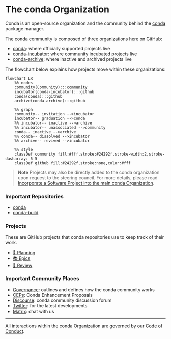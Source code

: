 [conda-org]: https://github.com/conda
[conda-incubator-org]: https://github.com/conda-incubator
[conda-archive-org]: https://github.com/conda-archive

[governance]: https://github.com/conda-incubator/governance
[coc]: https://github.com/conda-incubator/governance/blob/main/CODE_OF_CONDUCT.md#the-short-version
[ceps]: https://github.com/conda-incubator/ceps
[discourse]: https://conda.discourse.group/
[twitter]: https://twitter.com/condaproject
[matrix]: https://matrix.to/#/#conda:matrix.org

[transferring]: https://github.com/conda-incubator/governance#incorporate-a-software-project-into-the-main-conda-organization

[conda]: https://github.com/conda/conda
[conda-build]: https://github.com/conda/conda-build

[planning-board]: https://github.com/orgs/conda/projects/2
[epic-board]: https://github.com/orgs/conda/projects/14
[review-board]: https://github.com/orgs/conda/projects/16

# The conda Organization
Conda is an open-source organization and the community behind the [conda][conda] package manager.

The conda community is composed of three organizations here on GitHub:
- [conda][conda-org]: where officially supported projects live
- [conda-incubator][conda-incubator-org]: where community incubated projects live
- [conda-archive][conda-archive-org]: where inactive and archived projects live

The flowchart below explains how projects move within these organizations:

```mermaid
flowchart LR
    %% nodes
    community(Community):::community
    incubator(conda-incubator):::github
    conda(conda):::github
    archive(conda-archive):::github

    %% graph
    community-- invitation -->incubator
    incubator-- graduation -->conda
    %% incubator-- inactive -->archive
    %% incubator-- unassociated -->community
    conda-- inactive -->archive
    %% conda-- dissolved -->incubator
    %% archive-- revived -->incubator

    %% style
    classDef community fill:#fff,stroke:#24292f,stroke-width:2,stroke-dasharray: 5 5
    classDef github fill:#24292f,stroke:none,color:#fff
```

> **Note**
> Projects may also be directly added to the conda organization upon request to the
> steering council. For more details, please read [Incorporate a Software Project into the main conda Organization][transferring].

### Important Repositories

- [conda][conda]
- [conda-build][conda-build]

### Projects

These are GitHub projects that conda repositories use to keep track of their work.

- [🧭 Planning][planning-board]
- [📚 Epics][epic-board]
- [🔎 Review][review-board]

### Important Community Places

- [Governance][governance]: outlines and defines how the conda community works
- [CEPs][ceps]: Conda Enhancement Proposals
- [Discourse][discourse]: conda community discussion forum
- [Twitter][twitter]: for the latest developments
- [Matrix][matrix]: chat with us

---

All interactions within the conda Organization are governed by our [Code of Conduct][coc].
